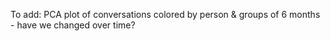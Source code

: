 To add: PCA plot of conversations colored by person & groups of 6 months - have we changed over time?